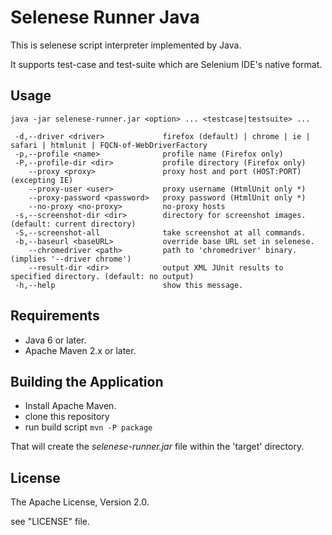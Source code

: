 Selenese Runner Java
====================

This is selenese script interpreter implemented by Java.

It supports test-case and test-suite which are Selenium IDE's native format.

Usage
-----

    java -jar selenese-runner.jar <option> ... <testcase|testsuite> ...
    
     -d,--driver <driver>             firefox (default) | chrome | ie | safari | htmlunit | FQCN-of-WebDriverFactory
     -p,--profile <name>              profile name (Firefox only)
     -P,--profile-dir <dir>           profile directory (Firefox only)
        --proxy <proxy>               proxy host and port (HOST:PORT) (excepting IE)
        --proxy-user <user>           proxy username (HtmlUnit only *)
        --proxy-password <password>   proxy password (HtmlUnit only *)
        --no-proxy <no-proxy>         no-proxy hosts
     -s,--screenshot-dir <dir>        directory for screenshot images. (default: current directory)
     -S,--screenshot-all              take screenshot at all commands.
     -b,--baseurl <baseURL>           override base URL set in selenese.
        --chromedriver <path>         path to 'chromedriver' binary. (implies '--driver chrome')
        --result-dir <dir>            output XML JUnit results to specified directory. (default: no output)
     -h,--help                        show this message.

Requirements
------------

* Java 6 or later.
* Apache Maven 2.x or later.

Building the Application
------------------------

* Install Apache Maven.
* clone this repository
* run build script
	`mvn -P package`

That will create the *selenese-runner.jar* file within the 'target' directory.

License
-------

The Apache License, Version 2.0.

see "LICENSE" file.
